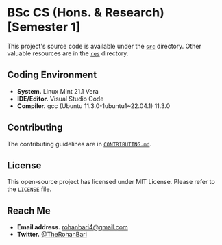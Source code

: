 # BSc CS (Hons. & Research) [Semester 1]

This project's source code is available under the [`src`](./src) directory.
Other valuable resources are in the [`res`](./res) directory.

## Coding Environment

-   **System.** Linux Mint 21.1 Vera
-   **IDE/Editor.** Visual Studio Code
-   **Compiler.** gcc (Ubuntu 11.3.0-1ubuntu1~22.04.1) 11.3.0

## Contributing

The contributing guidelines are in [`CONTRIBUTING.md`](./CONTRIBUTING.md).

## License

This open-source project has licensed under MIT License.
Please refer to the [`LICENSE`](./LICENSE) file.

## Reach Me

-   **Email address.** rohanbari4@gmail.com
-   **Twitter.** [@TheRohanBari](https://twitter.com/TheRohanBari)
